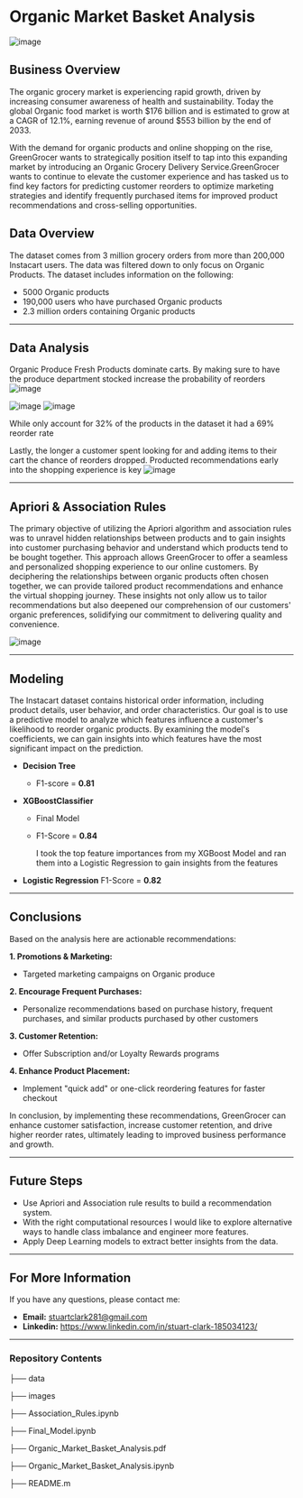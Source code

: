 # Organic Market Basket Analysis
![image](https://github.com/sclarkHOU/Organic_Market_Basket_Analysis/assets/56837718/c5b6605e-e28a-4f2a-b185-0f44366785c5)

## Business Overview
The organic grocery market is experiencing rapid growth, driven by increasing consumer awareness of health and sustainability. Today the global Organic food market is worth $176 billion and is estimated to grow at a CAGR of 12.1%, earning revenue of around $553 billion by the end of 2033.

With the demand for organic products and online shopping on the rise, GreenGrocer wants to strategically position itself to tap into this expanding market by introducing an Organic Grocery Delivery Service.GreenGrocer wants to continue to elevate the customer experience and has tasked us to find key factors for predicting customer reorders to optimize marketing strategies and identify frequently purchased items for improved product recommendations and cross-selling opportunities. 

## Data Overview
The dataset comes from 3 million grocery orders from more than 200,000 Instacart users. The data was filtered down to only focus on Organic Products. The dataset includes information on the following:
- 5000 Organic products
- 190,000 users who have purchased Organic products
- 2.3 million orders containing Organic products
  
***
## Data Analysis
Organic Produce Fresh Products dominate carts. By making sure to have the produce department stocked increase the probability of reorders
![image](https://github.com/sclarkHOU/Organic_Market_Basket_Analysis/assets/56837718/aa3194e6-2df6-4026-b519-6345c0efdf48)

![image](https://github.com/sclarkHOU/Organic_Market_Basket_Analysis/assets/56837718/07c16a2e-ce9a-40f8-9cca-975da03e7c93)
![image](https://github.com/sclarkHOU/Organic_Market_Basket_Analysis/assets/56837718/9e85a1b6-3b2c-4cec-b53b-98baaf7d76a6)

While only account for 32% of the products in the dataset it had a 69% reorder rate

Lastly, the longer a customer spent looking for and adding items to their cart the chance of reorders dropped. Producted recommendations early into the shopping experience is key
![image](https://github.com/sclarkHOU/Organic_Market_Basket_Analysis/assets/56837718/f5cc5bd4-4d1c-4f53-a8d7-22494940a8a7)

** **
## Apriori & Association Rules
The primary objective of utilizing the Apriori algorithm and association rules was to unravel hidden relationships between products and to gain insights into customer purchasing behavior and understand which products tend to be bought together. This approach allows GreenGrocer to offer a seamless and personalized shopping experience to our online customers. By deciphering the relationships between organic products often chosen together, we can provide tailored product recommendations and enhance the virtual shopping journey. These insights not only allow us to tailor recommendations but also deepened our comprehension of our customers' organic preferences, solidifying our commitment to delivering quality and convenience.

![image](https://github.com/sclarkHOU/Organic_Market_Basket_Analysis/assets/56837718/1c743d7d-ef17-4152-8030-9c9bbf93071e)

** **
## Modeling
The Instacart dataset contains historical order information, including product details, user behavior, and order characteristics. Our goal is to use a predictive model to analyze which features influence a customer's likelihood to reorder organic products. By examining the model's coefficients, we can gain insights into which features have the most significant impact on the prediction.

- **Decision Tree**
  - F1-score = **0.81**
- **XGBoostClassifier**
  - Final Model
  - F1-Score = **0.84**

    I took the top feature importances from my XGBoost Model and ran them into a Logistic Regression to gain insights from the features

- **Logistic Regression**
  F1-Score = **0.82**

** **
## Conclusions
Based on the analysis here are actionable recommendations:

**1. Promotions & Marketing:**
- Targeted marketing campaigns on Organic produce
  
**2. Encourage Frequent Purchases:**
- Personalize recommendations based on purchase history, frequent purchases, and similar products purchased by other customers
  
**3. Customer Retention:**
- Offer Subscription and/or Loyalty Rewards programs

**4. Enhance Product Placement:**
- Implement "quick add" or one-click reordering features for faster checkout

In conclusion, by implementing these recommendations, GreenGrocer can enhance customer satisfaction, increase customer retention, and drive higher reorder rates, ultimately leading to improved business performance and growth.

** **
## Future Steps
- Use Apriori and Association rule results to build a recommendation system.
- With the right computational resources I would like to explore alternative ways to handle class imbalance and engineer more features.
- Apply Deep Learning models to extract better insights from the data.

** **
## For More Information
If you have any questions, please contact me:
- **Email:** stuartclark281@gmail.com
- **Linkedin:** https://www.linkedin.com/in/stuart-clark-185034123/

** **
### Repository Contents
├── data

├── images

├── Association_Rules.ipynb

├── Final_Model.ipynb

├── Organic_Market_Basket_Analysis.pdf

├── Organic_Market_Basket_Analysis.ipynb

├── README.m
